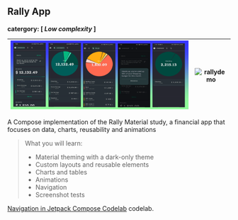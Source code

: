 ## Rally App

**catergory: [ *Low complexity* ]**

|  ![RallyBanner](./RallyScreenshots/RallyBanner.png)   | <img width="150px" height="320px" alt="rallydemo" src =".\RallyScreenshots/RallyDemo.gif"/> |
|-----|------------------------------------------------------------------------------|


A Compose implementation of the Rally Material study, a financial app that focuses on data, charts,
reusability and animations
> What you will learn:
> * Material theming with a dark-only theme
> * Custom layouts and reusable elements
> * Charts and tables
> * Animations
> * Navigation
> * Screenshot tests





[Navigation in Jetpack Compose Codelab](https://developer.android.com/codelabs/jetpack-compose-navigation)
codelab.

